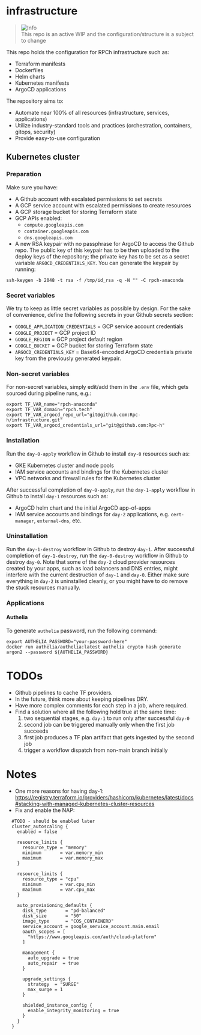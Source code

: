# infrastructure

> <picture>
>   <source media="(prefers-color-scheme: light)" srcset="https://github.com/Mqxx/GitHub-Markdown/blob/main/blockquotes/badge/light-theme/info.svg">
>   <img alt="Info" src="https://github.com/Mqxx/GitHub-Markdown/blob/main/blockquotes/badge/dark-theme/info.svg">
> </picture><br>
> This repo is an active WIP and the configuration/structure is a subject to change

This repo holds the configuration for RPCh infrastructure such as:

- Terraform manifests
- Dockerfiles
- Helm charts
- Kubernetes manifests
- ArgoCD applications

The repository aims to:
- Automate near 100% of all resources (infrastructure, services, applications)
- Utilize industry-standard tools and practices (orchestration, containers, gitops, security)
- Provide easy-to-use configuration

## Kubernetes cluster

### Preparation

Make sure you have:
- A Github account with escalated permissions to set secrets
- A GCP service account with escalated permissions to create resources
- A GCP storage bucket for storing Terraform state
- GCP APIs enabled:
  - `compute.googleapis.com`
  - `container.googleapis.com`
  - `dns.googleapis.com`
- A new RSA keypair with no passphrase for ArgoCD to access the Github repo. The public key of this keypair has to be then uploaded to the deploy keys of the repository; the private key has to be set as a secret variable `ARGOCD_CREDENTIALS_KEY`. You can generate the keypair by running:

```shell
ssh-keygen -b 2048 -t rsa -f /tmp/id_rsa -q -N "" -C rpch-anaconda
```

### Secret variables

We try to keep as little secret variables as possible by design. For the sake of convenience, define the following secrets in your Github secrets section:

- `GOOGLE_APPLICATION_CREDENTIALS` = GCP service account credentials
- `GOOGLE_PROJECT` = GCP project ID
- `GOOGLE_REGION` = GCP project default region
- `GOOGLE_BUCKET` = GCP bucket for storing Terraform state
- `ARGOCD_CREDENTIALS_KEY` = Base64-encoded ArgoCD credentials private key from the previously generated keypair.

### Non-secret variables

For non-secret variables, simply edit/add them in the `.env` file, which gets sourced during pipeline runs, e.g.:

```dotenv
export TF_VAR_name="rpch-anaconda"
export TF_VAR_domain="rpch.tech"
export TF_VAR_argocd_repo_url="git@github.com:Rpc-h/infrastructure.git"
export TF_VAR_argocd_credentials_url="git@github.com:Rpc-h"
```

### Installation

Run the `day-0-apply` workflow in Github to install `day-0` resources such as:
- GKE Kubernetes cluster and node pools
- IAM service accounts and bindings for the Kubernetes cluster
- VPC networks and firewall rules for the Kubernetes cluster

After successful completion of `day-0-apply`, run the `day-1-apply` workflow in Github to install `day-1` resources such as:
- ArgoCD helm chart and the initial ArgoCD app-of-apps
- IAM service accounts and bindings for `day-2` applications, e.g. `cert-manager`, `external-dns`, etc.

### Uninstallation

Run the `day-1-destroy` workflow in Github to destroy `day-1`. After successful completion of `day-1-destroy`, run the `day-0-destroy` workflow in Github to destroy `day-0`. Note that some of the `day-2` cloud provider resources created by your apps, such as load balancers and DNS entries, might interfere with the current destruction of `day-1` and `day-0`. Either make sure everything in `day-2` is uninstalled cleanly, or you might have to do remove the stuck resources manually.

### Applications

#### Authelia

To generate `authelia` password, run the following command:

```shell
export AUTHELIA_PASSWORD="your-password-here"
docker run authelia/authelia:latest authelia crypto hash generate argon2 --password ${AUTHELIA_PASSWORD}
```

# TODOs
- Github pipelines to cache TF providers.
- In the future, think more about keeping pipelines DRY.
- Have more complex comments for each step in a job, where required.
- Find a solution where all the following hold true at the same time:
  1) two sequential stages, e.g. `day-1` to run only after successful `day-0`
  2) second job can be triggered manually only when the first job succeeds
  3) first job produces a TF plan artifact that gets ingested by the second job
  4) trigger a workflow dispatch from non-main branch initially

# Notes

- One more reasons for having day-1: https://registry.terraform.io/providers/hashicorp/kubernetes/latest/docs#stacking-with-managed-kubernetes-cluster-resources
- Fix and enable the NAP:

```
  #TODO - should be enabled later
  cluster_autoscaling {
    enabled = false

    resource_limits {
      resource_type = "memory"
      minimum       = var.memory_min
      maximum       = var.memory_max
    }

    resource_limits {
      resource_type = "cpu"
      minimum       = var.cpu_min
      maximum       = var.cpu_max
    }

    auto_provisioning_defaults {
      disk_type       = "pd-balanced"
      disk_size       = "50"
      image_type      = "COS_CONTAINERD"
      service_account = google_service_account.main.email
      oauth_scopes = [
        "https://www.googleapis.com/auth/cloud-platform"
      ]

      management {
        auto_upgrade = true
        auto_repair  = true
      }

      upgrade_settings {
        strategy  = "SURGE"
        max_surge = 1
      }

      shielded_instance_config {
        enable_integrity_monitoring = true
      }
    }
  }
```
